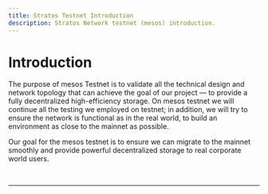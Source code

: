 ```yaml
---
title: Stratos Testnet Introduction
description: Stratos Network testnet (mesos) introduction.
---
```


# Introduction

The purpose of mesos Testnet is to validate all the technical design and network topology that can achieve the goal of our project — to provide a fully decentralized high-efficiency storage. On mesos testnet we will continue all the testing we employed on testnet; in addition, we will try to ensure the network is functional as in the real world, to build an environment as close to the mainnet as possible.

Our goal for the mesos testnet is to ensure we can migrate to the mainnet smoothly and provide powerful decentralized storage to real corporate world users.

<br>

---

<br>